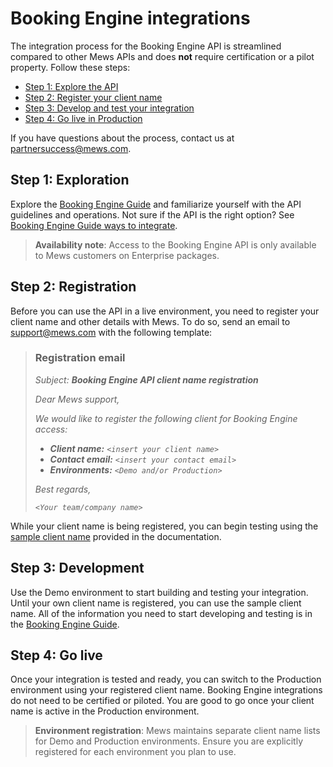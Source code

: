 # Booking Engine integrations

The integration process for the Booking Engine API is streamlined compared to other Mews APIs and does **not** require certification or a pilot property. Follow these steps:

* [Step 1: Explore the API](#step-1-exploration)
* [Step 2: Register your client name](#step-2-registration)
* [Step 3: Develop and test your integration](#step-3-development)
* [Step 4: Go live in Production](#step-4-go-live)

If you have questions about the process, contact us at [partnersuccess@mews.com](mailto:partnersuccess@mews.com).

## Step 1: Exploration

Explore the [Booking Engine Guide](https://mews-systems.gitbook.io/booking-engine-guide/) and familiarize yourself with the API guidelines and operations. Not sure if the API is the right option? See [Booking Engine Guide ways to integrate](https://mews-systems.gitbook.io/booking-engine-guide/faq/ways-to-integrate).

> **Availability note**: Access to the Booking Engine API is only available to Mews customers on Enterprise packages.

## Step 2: Registration

Before you can use the API in a live environment, you need to register your client name and other details with Mews. To do so, send an email to [support@mews.com](mailto:support@mews.com) with the following template:

> ### Registration email
>
> _Subject: **Booking Engine API client name registration**_
>
> _Dear Mews support,_
> 
> _We would like to register the following client for Booking Engine access:_
>
> * _**Client name:** `<insert your client name>`_
> * _**Contact email:** `<insert your contact email>`_
> * _**Environments:** `<Demo and/or Production>`_
>
> _Best regards,_
>
> _`<Your team/company name>`_

While your client name is being registered, you can begin testing using the [sample client name](https://mews-systems.gitbook.io/booking-engine-guide/booking-engine-api/guidelines/authorization) provided in the documentation.

## Step 3: Development

Use the Demo environment to start building and testing your integration. Until your own client name is registered, you can use the sample client name. All of the information you need to start developing and testing is in the [Booking Engine Guide](https://mews-systems.gitbook.io/booking-engine-guide/).

## Step 4: Go live

Once your integration is tested and ready, you can switch to the Production environment using your registered client name. Booking Engine integrations do not need to be certified or piloted. You are good to go once your client name is active in the Production environment.

> **Environment registration**:
> Mews maintains separate client name lists for Demo and Production environments. Ensure you are explicitly registered for each environment you plan to use.
